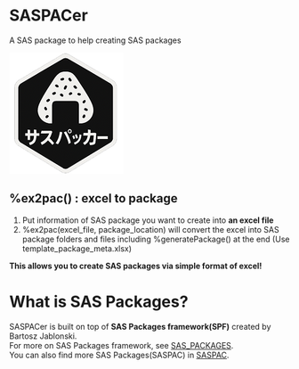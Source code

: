 # SASPACer
A SAS package to help creating SAS packages

![logo](https://github.com/Nakaya-Ryo/SASPACer/blob/main/saspacer_logo_small.png)

## %ex2pac() : excel to package
1. Put information of SAS package you want to create into **an excel file**
2. %ex2pac(excel_file, package_location) will convert the excel into SAS package folders and files including %generatePackage() at the end
   (Use template_package_meta.xlsx)

**This allows you to create SAS packages via simple format of excel!**

# What is SAS Packages?
SASPACer is built on top of **SAS Packages framework(SPF)** created by Bartosz Jablonski.  
For more on SAS Packages framework, see [SAS_PACKAGES](https://github.com/yabwon/SAS_PACKAGES).<br>
You can also find more SAS Packages(SASPAC) in [SASPAC](https://github.com/SASPAC).

